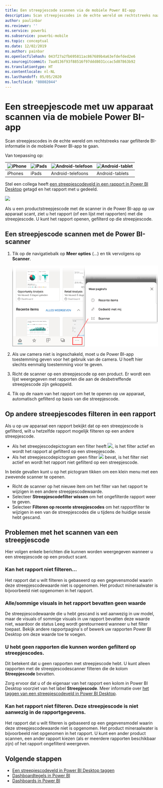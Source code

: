 ```yaml
---
title: Een streepjescode scannen via de mobiele Power BI-app
description: Scan streepjescodes in de echte wereld om rechtstreeks naar gefilterde BI-informatie in de mobiele Power BI-app te gaan.
author: paulinbar
ms.reviewer: ''
ms.service: powerbi
ms.subservice: powerbi-mobile
ms.topic: conceptual
ms.date: 12/02/2019
ms.author: painbar
ms.openlocfilehash: 043f27a2fb695811ac867689b4a63efdefded2e6
ms.sourcegitcommit: 7aa0136f93f88516f97ddd8031ccac5d07863b92
ms.translationtype: HT
ms.contentlocale: nl-NL
ms.lasthandoff: 05/05/2020
ms.locfileid: "80802044"
---
```

# <a name="scan-a-barcode-with-your-device-from-the-power-bi-mobile-app"></a>Een streepjescode met uw apparaat scannen via de mobiele Power BI-app
Scan streepjescodes in de echte wereld om rechtstreeks naar gefilterde BI-informatie in de mobiele Power BI-app te gaan.


Van toepassing op:

| ![iPhone](./media/mobile-apps-qr-code/ios-logo-40-px.png) | ![iPads](./media/mobile-apps-qr-code/ios-logo-40-px.png) | ![Android-telefoon](././media/mobile-apps-qr-code/android-logo-40-px.png) | ![Android-tablet](././media/mobile-apps-qr-code/android-logo-40-px.png) |
|:--- |:--- |:--- |:--- |
|iPhones |iPads |Android-telefoons |Android-tablets |

Stel een collega heeft [een streepjescodeveld in een rapport in Power BI Desktop](../../desktop-mobile-barcodes.md) getagd en het rapport met u gedeeld. 

![](media/mobile-apps-scan-barcode-iphone/power-bi-barcode-scanner.png)

Als u een productstreepjescode met de scanner in de Power BI-app op uw apparaat scant, ziet u het rapport (of een lijst met rapporten) met die streepjescode. U kunt het rapport openen, gefilterd op die streepjescode.

## <a name="scan-a-barcode-with-the-power-bi-scanner"></a>Een streepjescode scannen met de Power BI-scanner
1. Tik op de navigatiebalk op **Meer opties** (...) en tik vervolgens op **Scanner**.

    ![](media/mobile-apps-scan-barcode-iphone/power-bi-scanner.png)

2. Als uw camera niet is ingeschakeld, moet u de Power BI-app toestemming geven voor het gebruik van de camera. U hoeft hier slechts eenmalig toestemming voor te geven. 
4. Richt de scanner op een streepjescode op een product. Er wordt een lijst weergegeven met rapporten die aan de desbetreffende streepjescode zijn gekoppeld.
5. Tik op de naam van het rapport om het te openen op uw apparaat, automatisch gefilterd op basis van die streepjescode.

## <a name="filter-by-other-barcodes-while-in-a-report"></a>Op andere streepjescodes filteren in een rapport
Als u op uw apparaat een rapport bekijkt dat op een streepjescode is gefilterd, wilt u hetzelfde rapport mogelijk filteren op een andere streepjescode.

* Als het streepjescodepictogram een filter heeft ![](media/mobile-apps-scan-barcode-iphone/power-bi-barcode-filtered-icon-black.png), is het filter actief en wordt het rapport al gefilterd op een streepjescode. 
* Als het streepjescodepictogram geen filter ![](media/mobile-apps-scan-barcode-iphone/power-bi-barcode-unfiltered-icon.png) bevat, is het filter niet actief en wordt het rapport niet gefilterd op een streepjescode. 

In beide gevallen kunt u op het pictogram tikken om een klein menu met een zwevende scanner te openen.

* Richt de scanner op het nieuwe item om het filter van het rapport te wijzigen in een andere streepjescodewaarde. 
* Selecteer **Streepjescodefilter wissen** om het ongefilterde rapport weer te geven.
* Selecteer **Filteren op recente streepjescodes** om het rapportfilter te wijzigen in een van de streepjescodes die u tijdens de huidige sessie hebt gescand.

## <a name="issues-with-scanning-a-barcode"></a>Problemen met het scannen van een streepjescode
Hier volgen enkele berichten die kunnen worden weergegeven wanneer u een streepjescode op een product scant.

### <a name="couldnt-filter-report"></a>Kan het rapport niet filteren...
Het rapport dat u wilt filteren is gebaseerd op een gegevensmodel waarin deze streepjescodewaarde niet is opgenomen. Het product mineraalwater is bijvoorbeeld niet opgenomen in het rapport.  

### <a name="allsome-of-the-visuals-in-the-report-dont-contain-any-value"></a>Alle/sommige visuals in het rapport bevatten geen waarde
De streepjescodewaarde die u hebt gescand is wel aanwezig in uw model, maar de visuals of sommige visuals in uw rapport bevatten deze waarde niet, waardoor de status Leeg wordt geretourneerd wanneer u het filter toepast. Bekijk andere rapportpagina's of bewerk uw rapporten Power BI Desktop om deze waarde toe te voegen. 

### <a name="looks-like-you-dont-have-any-reports-that-can-be-filtered-by-barcodes"></a>U hebt geen rapporten die kunnen worden gefilterd op streepjescodes.
Dit betekent dat u geen rapporten met streepjescode hebt. U kunt alleen rapporten met de streepjescodescanner filteren die de kolom **Streepjescode** bevatten.  

Zorg ervoor dat u of de eigenaar van het rapport een kolom in Power BI Desktop voorziet van het label **Streepjescode**. Meer informatie over [het taggen van een streepjescodeveld in Power BI Desktop](../../desktop-mobile-barcodes.md).

### <a name="couldnt-filter-report---looks-like-this-barcode-doesnt-exist-in-the-report-data"></a>Kan het rapport niet filteren. Deze streepjescode is niet aanwezig in de rapportgegevens.
Het rapport dat u wilt filteren is gebaseerd op een gegevensmodel waarin deze streepjescodewaarde niet is opgenomen. Het product mineraalwater is bijvoorbeeld niet opgenomen in het rapport. U kunt een ander product scannen, een ander rapport kiezen (als er meerdere rapporten beschikbaar zijn) of het rapport ongefilterd weergeven. 

## <a name="next-steps"></a>Volgende stappen
* [Een streepjescodeveld in Power BI Desktop taggen](../../desktop-mobile-barcodes.md)
* [Dashboardtegels in Power BI](../end-user-tiles.md)
* [Dashboards in Power BI](../end-user-dashboards.md)

